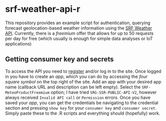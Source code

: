 # srf-weather-api-r
This repository provides an example script for authentication, querying forecast geolocation-based weather information using the [SRF Weather API](https://developer.srgssr.ch/api-catalog/srf-weather#/). Currently, there is a *freemium* offer that allows for up to 50 requests per day for free (which usually is enough for simple data analyses or IoT applications)

## Getting consumer key and secrets
To access the API you need to [register](https://developer.srgssr.ch/user/register) and/or log in to the site. Once logged in you have to create an *app*, which you can do by accessing the *four square symbol* on the top right of the site. Add an app with your desired app name (callback URL and description can be left empty). Select the ```SRF-MeteoProductFreemium``` option; I have tried ```SRG-SSR-PUBLIC-API-V2```, however always received ```Invalid API call``` or ```Permission``` errors. Once you have saved your *app*, you can get the credentials be navigating to the credential section and pressing ```show key``` for your ```consumer key``` and ```consumer secret```. Simply paste these to the .R scripts and everything should (hopefully) work.
